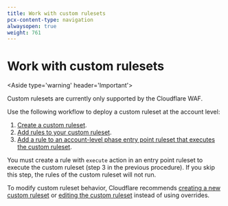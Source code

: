```yaml
---
title: Work with custom rulesets
pcx-content-type: navigation
alwaysopen: true
weight: 761
---
```


# Work with custom rulesets

\<Aside type='warning' header='Important'>

Custom rulesets are currently only supported by the Cloudflare WAF.

</Aside>

Use the following workflow to deploy a custom ruleset at the account level:

1.  [Create a custom ruleset](/ruleset-engine/custom-rulesets/create-custom-ruleset/).
2.  [Add rules to your custom ruleset](/ruleset-engine/custom-rulesets/add-rules-ruleset/).
3.  [Add a rule to an account-level phase entry point ruleset that executes the custom ruleset](/ruleset-engine/custom-rulesets/deploy-custom-ruleset/).

<Aside type="warning">

You must create a rule with `execute` action in an entry point ruleset to execute the custom ruleset (step 3 in the previous procedure). If you skip this step, the rules of the custom ruleset will not run.

</Aside>

To modify custom ruleset behavior, Cloudflare recommends [creating a new custom ruleset](/ruleset-engine/custom-rulesets/create-custom-ruleset/) or [editing the custom ruleset](/ruleset-engine/custom-rulesets/add-rules-ruleset/) instead of using overrides.
